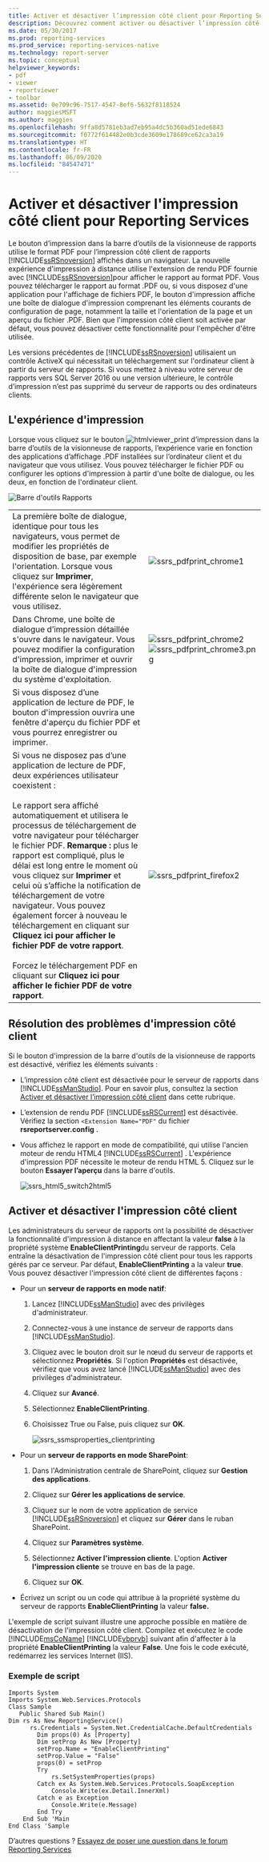 ```yaml
---
title: Activer et désactiver l’impression côté client pour Reporting Services | Microsoft Docs
description: Découvrez comment activer ou désactiver l’impression côté client pour les rapports Reporting Services affichés dans un navigateur. L’impression côté client utilise le format PDF et est activée par défaut.
ms.date: 05/30/2017
ms.prod: reporting-services
ms.prod_service: reporting-services-native
ms.technology: report-server
ms.topic: conceptual
helpviewer_keywords:
- pdf
- viewer
- reportviewer
- toolbar
ms.assetid: 0e709c96-7517-4547-8ef6-5632f8118524
author: maggiesMSFT
ms.author: maggies
ms.openlocfilehash: 9ffa8d5781eb3ad7eb95a4dc5b360ad51ede6843
ms.sourcegitcommit: f0772f614482e0b3cde3609e178689ce62ca3a19
ms.translationtype: HT
ms.contentlocale: fr-FR
ms.lasthandoff: 06/09/2020
ms.locfileid: "84547471"
---
```

# <a name="enable-and-disable-client-side-printing-for-reporting-services"></a>Activer et désactiver l'impression côté client pour Reporting Services

  Le bouton d’impression dans la barre d’outils de la visionneuse de rapports utilise le format PDF pour l’impression côté client de rapports [!INCLUDE[ssRSnoversion](../../includes/ssrsnoversion-md.md)] affichés dans un navigateur. La nouvelle expérience d'impression à distance utilise l'extension de rendu PDF fournie avec [!INCLUDE[ssRSnoversion](../../includes/ssrsnoversion-md.md)]pour afficher le rapport au format PDF. Vous pouvez télécharger le rapport au format .PDF ou, si vous disposez d'une application pour l'affichage de fichiers PDF, le bouton d'impression affiche une boîte de dialogue d'impression comprenant les éléments courants de configuration de page, notamment la taille et l'orientation de la page et un aperçu du fichier .PDF. Bien que l'impression côté client soit activée par défaut, vous pouvez désactiver cette fonctionnalité pour l'empêcher d'être utilisée.  
  
 Les versions précédentes de [!INCLUDE[ssRSnoversion](../../includes/ssrsnoversion-md.md)] utilisaient un contrôle ActiveX qui nécessitait un téléchargement sur l'ordinateur client à partir du serveur de rapports. Si vous mettez à niveau votre serveur de rapports vers SQL Server 2016 ou une version ultérieure, le contrôle d’impression n’est pas supprimé du serveur de rapports ou des ordinateurs clients.  

##  <a name="the-print-experience"></a><a name="bkmk_clientside_printexpereince"></a> L'expérience d'impression  
 Lorsque vous cliquez sur le bouton ![htmlviewer_print](../../reporting-services/report-server/media/htmlviewer-print.png "htmlviewer_print") d’impression dans la barre d’outils de la visionneuse de rapports, l’expérience varie en fonction des applications d’affichage .PDF installées sur l’ordinateur client et du navigateur que vous utilisez.   Vous pouvez télécharger le fichier PDF ou configurer les options d'impression à partir d'une boîte de dialogue, ou les deux, en fonction de l'ordinateur client.  
  
 ![Barre d'outils Rapports](../../reporting-services/media/ssrs-htmlviewer-toolbar.png "Barre d'outils Rapports")  
  
|||  
|-|-|  
|La première boîte de dialogue, identique pour tous les navigateurs, vous permet de modifier les propriétés de disposition de base, par exemple l'orientation. Lorsque vous cliquez sur **Imprimer**, l'expérience sera légèrement différente selon le navigateur que vous utilisez.|![ssrs_pdfprint_chrome1](../../reporting-services/report-server/media/ssrs-pdfprint-chrome1.png "ssrs_pdfprint_chrome1")|  
|Dans Chrome, une boîte de dialogue d’impression détaillée s'ouvre dans le navigateur.   Vous pouvez modifier la configuration d'impression, imprimer et ouvrir la boîte de dialogue d'impression du système d'exploitation.|![ssrs_pdfprint_chrome2](../../reporting-services/report-server/media/ssrs-pdfprint-chrome2.png "ssrs_pdfprint_chrome2") ![ssrs_pdfprint_chrome3.png](../../reporting-services/report-server/media/ssrs-pdfprint-chrome3-png.png "ssrs_pdfprint_chrome3.png")|  
|Si vous disposez d’une application de lecture de PDF, le bouton d'impression ouvrira une fenêtre d'aperçu du fichier PDF et vous pourrez enregistrer ou imprimer.||  
|Si vous ne disposez pas d’une application de lecture de PDF, deux expériences utilisateur coexistent :<br /><br /> Le rapport sera affiché automatiquement et utilisera le processus de téléchargement de votre navigateur pour télécharger le fichier PDF.   **Remarque :** plus le rapport est compliqué, plus le délai est long entre le moment où vous cliquez sur **Imprimer** et celui où s’affiche la notification de téléchargement de votre navigateur. Vous pouvez également forcer à nouveau le téléchargement en cliquant sur **Cliquez ici pour afficher le fichier PDF de votre rapport**.<br /><br /> Forcez le téléchargement PDF en cliquant sur **Cliquez ici pour afficher le fichier PDF de votre rapport**.|![ssrs_pdfprint_firefox2](../../reporting-services/report-server/media/ssrs-pdfprint-firefox2.png "ssrs_pdfprint_firefox2")|  
  
##  <a name="troubleshoot-client-side-printing"></a><a name="bkmk_troubleshoot_clientsideprinting"></a> Résolution des problèmes d'impression côté client  
 Si le bouton d'impression de la barre d'outils de la visionneuse de rapports est désactivé, vérifiez les éléments suivants :  
  
-   L’impression côté client est désactivée pour le serveur de rapports dans [!INCLUDE[ssManStudio](../../includes/ssmanstudio-md.md)]. Pour en savoir plus, consultez la section  [Activer et désactiver l’impression côté client](#bkmk_enable) dans cette rubrique.  
  
-   L’extension de rendu PDF [!INCLUDE[ssRSCurrent](../../includes/ssrscurrent-md.md)] est désactivée. Vérifiez la section `<Extension Name="PDF"` du fichier **rsreportserver.config** .  
  
-   Vous affichez le rapport en mode de compatibilité, qui utilise l'ancien moteur de rendu HTML4 [!INCLUDE[ssRSCurrent](../../includes/ssrscurrent-md.md)] . L'expérience d'impression PDF nécessite le moteur de rendu HTML 5.  Cliquez sur le bouton **Essayer l’aperçu** dans la barre d'outils.  
  
     ![ssrs_html5_switch2html5](../../reporting-services/report-server/media/ssrs-html5-switch2html5.png "ssrs_html5_switch2html5")  
  
##  <a name="enable-and-disable-client-side-printing"></a><a name="bkmk_enable"></a> Activer et désactiver l'impression côté client  
 Les administrateurs du serveur de rapports ont la possibilité de désactiver la fonctionnalité d'impression à distance en affectant la valeur **false** à la propriété système **EnableClientPrinting**du serveur de rapports. Cela entraîne la désactivation de l'impression côté client pour tous les rapports gérés par ce serveur. Par défaut, **EnableClientPrinting** a la valeur **true**. Vous pouvez désactiver l'impression côté client de différentes façons :  
  
-   Pour un **serveur de rapports en mode natif**:  
  
    1.  Lancez [!INCLUDE[ssManStudio](../../includes/ssmanstudio-md.md)] avec des privilèges d'administrateur.  
  
    2.  Connectez-vous à une instance de serveur de rapports dans [!INCLUDE[ssManStudio](../../includes/ssmanstudio-md.md)].  
  
    3.  Cliquez avec le bouton droit sur le nœud du serveur de rapports et sélectionnez **Propriétés**. Si l'option **Propriétés** est désactivée, vérifiez que vous avez lancé [!INCLUDE[ssManStudio](../../includes/ssmanstudio-md.md)] avec des privilèges d'administrateur.  
  
    4.  Cliquez sur **Avancé**.  
  
    5.  Sélectionnez **EnableClientPrinting**.  
  
    6.  Choisissez True ou False, puis cliquez sur **OK**.  
  
         ![ssrs_ssmsproperties_clientprinting](../../reporting-services/report-server/media/ssrs-ssmsproperties-clientprinting.png "ssrs_ssmsproperties_clientprinting")  
  
-   Pour un **serveur de rapports en mode SharePoint**:  
  
    1.  Dans l'Administration centrale de SharePoint, cliquez sur **Gestion des applications**.  
  
    2.  Cliquez sur **Gérer les applications de service**.  
  
    3.  Cliquez sur le nom de votre application de service [!INCLUDE[ssRSnoversion](../../includes/ssrsnoversion-md.md)] et cliquez sur **Gérer** dans le ruban SharePoint.  
  
    4.  Cliquez sur **Paramètres système**.  
  
    5.  Sélectionnez **Activer l'impression cliente**. L'option **Activer l'impression cliente** se trouve en bas de la page.  
  
    6.  Cliquez sur **OK**.  
  
-   Écrivez un script ou un code qui attribue à la propriété système du serveur de rapports **EnableClientPrinting** la valeur **false.**  
  
 L'exemple de script suivant illustre une approche possible en matière de désactivation de l'impression côté client. Compilez et exécutez le code [!INCLUDE[msCoName](../../includes/msconame-md.md)] [!INCLUDE[vbprvb](../../includes/vbprvb-md.md)] suivant afin d'affecter à la propriété **EnableClientPrinting** la valeur **False**. Une fois le code exécuté, redémarrez les services Internet (IIS).  
  
### <a name="sample-script"></a>Exemple de script  
  
```  
Imports System  
Imports System.Web.Services.Protocols  
Class Sample  
   Public Shared Sub Main()  
Dim rs As New ReportingService()  
      rs.Credentials = System.Net.CredentialCache.DefaultCredentials  
        Dim props(0) As [Property]  
        Dim setProp As New [Property]  
        setProp.Name = "EnableClientPrinting"  
        setProp.Value = "False"   
        props(0) = setProp  
        Try  
            rs.SetSystemProperties(props)  
        Catch ex As System.Web.Services.Protocols.SoapException  
            Console.Write(ex.Detail.InnerXml)  
        Catch e as Exception  
            Console.Write(e.Message)  
        End Try  
    End Sub 'Main  
End Class 'Sample  
```

D’autres questions ? [Essayez de poser une question dans le forum Reporting Services](https://go.microsoft.com/fwlink/?LinkId=620231)
